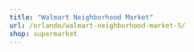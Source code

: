 ```yaml
---
title: "Walmart Neighborhood Market"
url: /orlando/walmart-neighborhood-market-5/
shop: supermarket
---
```

